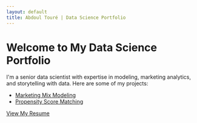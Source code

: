 ```yaml
---
layout: default
title: Abdoul Touré | Data Science Portfolio
---
```


# Welcome to My Data Science Portfolio

I'm a senior data scientist with expertise in modeling, marketing analytics, and storytelling with data. Here are some of my projects:

- [Marketing Mix Modeling](projects/mix_modeling.md)
- [Propensity Score Matching](projects/propensity_model.md)

[View My Resume](resume.pdf)
